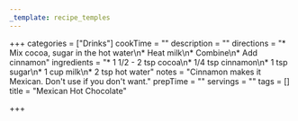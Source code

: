 ```yaml
---
_template: recipe_temples
---
```



+++
categories = ["Drinks"]
cookTime = ""
description = ""
directions = "* Mix cocoa, sugar in the hot water\n* Heat milk\n* Combine\n* Add cinnamon"
ingredients = "* 1 1/2 - 2 tsp cocoa\n* 1/4 tsp cinnamon\n* 1 tsp sugar\n* 1 cup milk\n* 2 tsp hot water"
notes = "Cinnamon makes it Mexican. Don't use if you don't want."
prepTime = ""
servings = ""
tags = []
title = "Mexican Hot Chocolate"

+++

